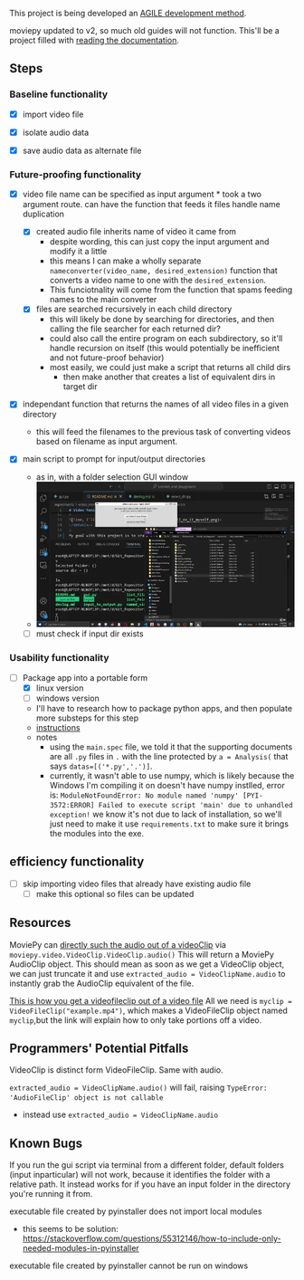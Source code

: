 This project is being developed an [AGILE development method](https://learn.microsoft.com/en-us/devops/plan/what-is-agile-development).

moviepy updated to v2, so much old guides will not function. This'll be a project filled with [reading the documentation](https://zulko.github.io/moviepy/reference/reference/moviepy.audio.AudioClip.AudioClip.html#moviepy.audio.AudioClip.AudioClip.write_audiofile).

## Steps

### Baseline functionality

 - [x] import video file

 - [x] isolate audio data

 - [x] save audio data as alternate file

### Future-proofing functionality

 - [x] video file name can be specified as input argument
        * took a two argument route. can have the function that feeds it files handle name duplication
   - [x] created audio file inherits name of video it came from
        * despite wording, this can just copy the input argument and modify it a little
        * this means I can make a wholly separate `nameconverter(video_name, desired_extension)` function that converts a video name to one with the `desired_extension`.
        * This funciotnality will come from the function that spams feeding names to the main converter
    - [x] files are searched recursively in each child directory
        * this will likely be done by searching for directories, and then calling the file searcher for each returned dir?
        * could also call the entire program on each subdirectory, so it'll handle recursion on itself (this would potentially be inefficient and not future-proof behavior)
        * most easily, we could just make a script that returns all child dirs
          * then make another that creates a list of equivalent dirs in target dir

 - [x] independant function that returns the names of all video files in a given directory
    * this will feed the filenames to the previous task of converting videos based on filename as input argument.

 - [x] main script to prompt for input/output directories
    - as in, with a folder selection GUI window
    - ![gui demonstration](../../img/vid_manip/gui%20demonstration.webp)
   - [ ] must check if input dir exists

### Usability functionality

 - [ ] Package app into a portable form
   - [x] linux version
   - [ ] windows version
   - I'll have to research how to package python apps, and then populate more substeps for this step
   - [instructions](https://www.geeksforgeeks.org/create-a-single-executable-from-a-python-project/)
   - notes
     - using the `main.spec` file, we told it that the supporting documents are all `.py` files in `.` with the line protected by `a = Analysis(` that says `datas=[('*.py','.')]`.
     - currently, it wasn't able to use numpy, which is likely because the Windows I'm compiling it on doesn't have numpy instlled, error is: `ModuleNotFoundError: No module named 'numpy'
[PYI-3572:ERROR] Failed to execute script 'main' due to unhandled exception!`
        we know it's not due to lack of installation, so we'll just need to make it use `requirements.txt` to make sure it brings the modules into the exe.

## efficiency functionality

 - [ ] skip importing video files that already have existing audio file
   - [ ] make this optional so files can be updated

## Resources

MoviePy can [directly such the audio out of a videoClip](https://zulko.github.io/moviepy/reference/reference/moviepy.video.VideoClip.VideoClip.html#moviepy.video.VideoClip.VideoClip.audio) via `moviepy.video.VideoClip.VideoClip.audio()` This will return a MoviePy AudioClip object. This should mean as soon as we get a VideoClip object, we can just truncate it and use `extracted_audio = VideoClipName.audio` to instantly grab the AudioClip equivalent of the file.

[This is how you get a videofileclip out of a video file](https://zulko.github.io/moviepy/user_guide/loading.html#videofileclip) All we need is `myclip = VideoFileClip("example.mp4")`, which makes a VideoFileClip object named `myclip`,but the link will explain how to only take portions off a video.

## Programmers' Potential Pitfalls

VideoClip is distinct form VideoFileClip. Same with audio.

`extracted_audio = VideoClipName.audio()` will fail, raising `TypeError: 'AudioFileClip' object is not callable`

* instead use `extracted_audio = VideoClipName.audio`

## Known Bugs

If you run the gui script via terminal from a different folder, default folders (input inparticular) will not work, because it identifies the folder with a relative path. It instead works for if you have an input folder in the directory you're running it from.


executable file created by pyinstaller does not import local modules
* this seems to be solution: https://stackoverflow.com/questions/55312146/how-to-include-only-needed-modules-in-pyinstaller

executable file created by pyinstaller cannot be run on windows